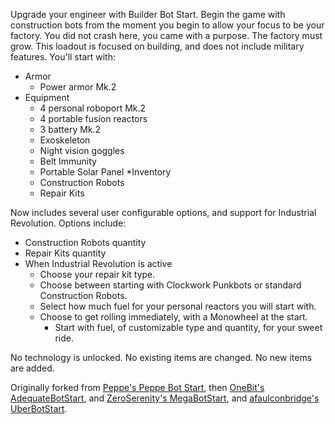 Upgrade your engineer with Builder Bot Start. Begin the game with construction bots from the moment you begin to allow your focus to be your factory. You did not crash here, you came with a purpose. The factory must grow. This loadout is focused on building, and does not include military features. You'll start with:

* Armor
  * Power armor Mk.2
* Equipment
  * 4 personal roboport Mk.2
  * 4 portable fusion reactors
  * 3 battery Mk.2
  * Exoskeleton
  * Night vision goggles
  * Belt Immunity
  * Portable Solar Panel
*Inventory
  * Construction Robots
  * Repair Kits

Now includes several user configurable options, and support for Industrial Revolution.
Options include:
* Construction Robots quantity
* Repair Kits quantity
* When Industrial Revolution is active
  * Choose your repair kit type.
  * Choose between starting with Clockwork Punkbots or standard Construction Robots.
  * Select how much fuel for your personal reactors you will start with.
  * Choose to get rolling immediately, with a Monowheel at the start.
    * Start with fuel, of customizable type and quantity, for your sweet ride.

No technology is unlocked. No existing items are changed. No new items are added.

Originally forked from [Peppe's Peppe Bot Start](https://mods.factorio.com/mods/Peppe/PeppeBotStart), then [OneBit's AdequateBotStart](https://mods.factorio.com/mods/onebit/AdequateBotStart), and [ZeroSerenity's MegaBotStart](https://mods.factorio.com/mod/MegaBotStart), and [afaulconbridge's UberBotStart](https://github.com/afaulconbridge/UberBotStart).
